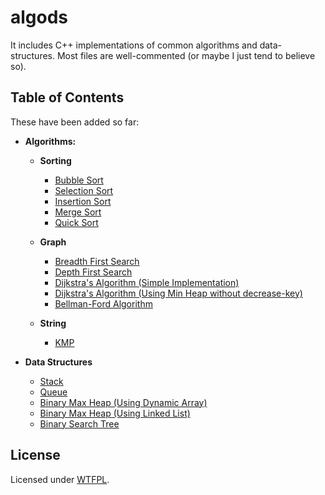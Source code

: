# algods

It includes C++ implementations of common algorithms and data-structures. Most files are well-commented (or maybe I just tend to believe so).

## Table of Contents

These have been added so far:

- **Algorithms:**

  - **Sorting**

    - [Bubble Sort](https://github.com/mrpandey/fundamentals/blob/master/algorithms/sorting/bubble-sort.cpp)
    - [Selection Sort](https://github.com/mrpandey/fundamentals/blob/master/algorithms/sorting/selection-sort.cpp)
    - [Insertion Sort](https://github.com/mrpandey/fundamentals/blob/master/algorithms/sorting/insertion-sort.cpp)
    - [Merge Sort](https://github.com/mrpandey/fundamentals/blob/master/algorithms/sorting/merge-sort.cpp)
    - [Quick Sort](https://github.com/mrpandey/fundamentals/blob/master/algorithms/sorting/quick-sort.cpp)

  - **Graph**

    - [Breadth First Search](https://github.com/mrpandey/fundamentals/blob/master/algorithms/graph/bfs.cpp)
    - [Depth First Search](https://github.com/mrpandey/fundamentals/blob/master/algorithms/graph/dfs.cpp)
    - [Dijkstra's Algorithm (Simple Implementation)](https://github.com/mrpandey/algods/blob/master/algorithms/graph/dijkstra-simple.cpp)
    - [Dijkstra's Algorithm (Using Min Heap without decrease-key)](https://github.com/mrpandey/algods/blob/master/algorithms/graph/dijkstra-minheap.cpp)
    - [Bellman-Ford Algorithm](https://github.com/mrpandey/algods/blob/master/algorithms/graph/bellman-ford.cpp)
  
  - **String**
  
    - [KMP](https://github.com/mrpandey/algods/blob/master/algorithms/string/kmp.cpp)

- **Data Structures**

  - [Stack](https://github.com/mrpandey/fundamentals/blob/master/data-structures/stack.cpp)
  - [Queue](https://github.com/mrpandey/fundamentals/blob/master/data-structures/queue.cpp)
  - [Binary Max Heap (Using Dynamic Array)](https://github.com/mrpandey/fundamentals/blob/master/data-structures/maxheap.cpp)
  - [Binary Max Heap (Using Linked List)](https://github.com/mrpandey/fundamentals/blob/master/data-structures/maxheap-linked-list.cpp)
  - [Binary Search Tree](https://github.com/mrpandey/fundamentals/blob/master/data-structures/bst.cpp)


## License

Licensed under [WTFPL](https://github.com/mrpandey/fundamentals/blob/master/LICENSE).
